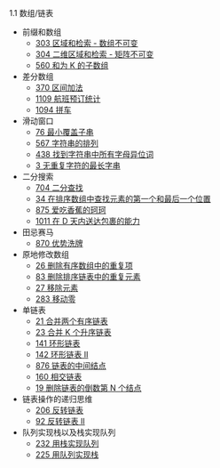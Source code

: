 1.1 数组/链表

- 前缀和数组
  - [303 区域和检索 - 数组不可变](https://github.com/NS7137/leetcode-golang/blob/master/303rangeSumQuery/rangesumquery.go)
  - [304 二维区域和检索 - 矩阵不可变](https://github.com/NS7137/leetcode-golang/blob/master/304rangeSumQuery2D/rangesumquery2d.go)
  - [560 和为 K 的子数组](https://github.com/NS7137/leetcode-golang/blob/master/560subarraySumEqualsK/subarraySumEqualsK.go)
- 差分数组
  - [370 区间加法](https://github.com/NS7137/leetcode-golang/blob/master/370rangeAdditon/rangeaddition.go)
  - [1109 航班预订统计](https://github.com/NS7137/leetcode-golang/blob/master/1109corporateFlightBookings/flightBookings.go)
  - [1094 拼车](https://github.com/NS7137/leetcode-golang/blob/master/1094carPooling/carPooling.go)
- 滑动窗口
  - [76 最小覆盖子串](https://github.com/NS7137/leetcode-golang/blob/master/76minWindow/minWindow.go)
  - [567 字符串的排列](https://github.com/NS7137/leetcode-golang/blob/master/567permutationInString/checkInClusion.go)
  - [438 找到字符串中所有字母异位词](https://github.com/NS7137/leetcode-golang/blob/master/438findAnagrams/findAnagrams.go)
  - [3 无重复字符的最长字串](https://github.com/NS7137/leetcode-golang/blob/master/3longestSubstringWithoutRepeatingCharacters/lengthOfLongestSubstrings.go)
- 二分搜索
  - [704 二分查找](https://github.com/NS7137/leetcode-golang/blob/master/704binarySearch/binarySearch.go)
  - [34 在排序数组中查找元素的第一个和最后一个位置](https://github.com/NS7137/leetcode-golang/blob/master/34searchRange/searchRange.go)
  - [875 爱吃香蕉的珂珂](https://github.com/NS7137/leetcode-golang/blob/master/875kokoEatingBananas/minEatingSpeed.go)
  - [1011 在 D 天内送达包裹的能力](https://github.com/NS7137/leetcode-golang/blob/master/1011shipWithinDays/shipWithinDays.go)
- 田忌赛马
  - [870 优势洗牌](https://github.com/NS7137/leetcode-golang/blob/master/870advantageShuffle/advantageCount.go)
- 原地修改数组
  - [26 删除有序数组中的重复项](https://github.com/NS7137/leetcode-golang/blob/master/26removeDuplicatesFromSortedArray/removeDuplicates.go)
  - [83 删除排序链表中的重复元素](https://github.com/NS7137/leetcode-golang/blob/master/83removeDuplicatesFromSortedList/deleteDuplicates.go)
  - [27 移除元素](https://github.com/NS7137/leetcode-golang/blob/master/27removeElement/removeElement.go)
  - [283 移动零](https://github.com/NS7137/leetcode-golang/blob/master/283moveZeroes/moveZeroes.go)
- 单链表
  - [21 合并两个有序链表](https://github.com/NS7137/leetcode-golang/tree/master/21mergeTwoSortedLists)
  - [23 合并 K 个升序链表](https://github.com/NS7137/leetcode-golang/blob/master/23mergeKSortedLists/mergeKLists.go)
  - [141 环形链表](https://github.com/NS7137/leetcode-golang/blob/master/utils/listCycle.go)
  - [142 环形链表 II](https://github.com/NS7137/leetcode-golang/blob/master/utils/listCycle.go)
  - [876 链表的中间结点](https://github.com/NS7137/leetcode-golang/blob/master/876middleoftheLinkedList/middleNode.go)
  - [160 相交链表](https://github.com/NS7137/leetcode-golang/blob/master/160intersectionOfTwoLinkedLists/getIntersectionNode.go)
  - [19 删除链表的倒数第 N 个结点](https://github.com/NS7137/leetcode-golang/blob/master/19removeNthNodeFromEndofList/removeNthFromEnd.go)
- 链表操作的递归思维
  - [206 反转链表](https://github.com/NS7137/leetcode-golang/blob/master/206reverseLinkedList/reverseList.go)
  - [92 反转链表 II](https://github.com/NS7137/leetcode-golang/blob/master/92reverseLinkedList2/reverseBetween.go)
- 队列实现栈以及栈实现队列
  - [232 用栈实现队列](https://github.com/NS7137/leetcode-golang/blob/master/232implementQueueUsingStacks/queueByStacks.go)
  - [225 用队列实现栈](https://github.com/NS7137/leetcode-golang/blob/master/225implementStackUsingQueues/stackByQueues.go)
